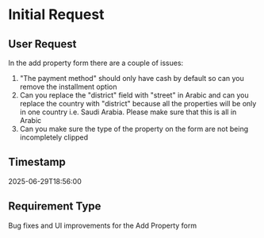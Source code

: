 # Initial Request

## User Request
In the add property form there are a couple of issues:

1. "The payment method" should only have cash by default so can you remove the installment option
2. Can you replace the "district" field with "street" in Arabic and can you replace the country with "district" because all the properties will be only in one country i.e. Saudi Arabia. Please make sure that this is all in Arabic
3. Can you make sure the type of the property on the form are not being incompletely clipped

## Timestamp
2025-06-29T18:56:00

## Requirement Type
Bug fixes and UI improvements for the Add Property form